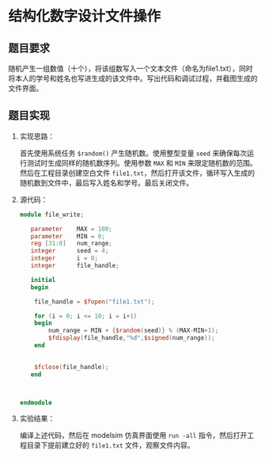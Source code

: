 <!--
 * @Author: Y006 2420457716@qq.com
 * @Date: 2022-12-13 19:40:11
 * @LastEditors: Y006 2420457716@qq.com
 * @LastEditTime: 2022-12-13 19:42:42
 * @FilePath: \test\文件操作.md
 * @Description: 这是默认设置,请设置`customMade`, 打开koroFileHeader查看配置 进行设置: https://github.com/OBKoro1/koro1FileHeader/wiki/%E9%85%8D%E7%BD%AE
-->
# 结构化数字设计文件操作

## 题目要求

随机产生一组数值（十个），将该组数写入一个文本文件（命名为file1.txt），同时将本人的学号和姓名也写进生成的该文件中。写出代码和调试过程，并截图生成的文件界面。

## 题目实现

1. 实现思路：

   首先使用系统任务 `$random()` 产生随机数。使用整型变量 `seed` 来确保每次运行测试时生成同样的随机数序列。使用参数 `MAX` 和 `MIN` 来限定随机数的范围。然后在工程目录创建空白文件 `file1.txt`，然后打开该文件，循环写入生成的随机数到文件中，最后写入姓名和学号。最后关闭文件。

2. 源代码：

   ```verilog
   module file_write;
   
      parameter    MAX = 100;
      parameter    MIN = 0;
      reg [31:0]   num_range;
      integer      seed = 4;
      integer      i = 0;
      integer      file_handle;
   
      initial
      begin
   
       file_handle = $fopen("file1.txt");
   
       for (i = 0; i <= 10; i = i+1) 
       begin
           num_range = MIN + {$random(seed)} % (MAX-MIN+1);
           $fdisplay(file_handle,"%d",$signed(num_range));
       end
   
       
       $fclose(file_handle);
      end
   
   
   
   endmodule
   ```

   

3. 实验结果：

   编译上述代码，然后在 modelsim 仿真界面使用 `run -all` 指令，然后打开工程目录下提前建立好的 `file1.txt` 文件，观察文件内容。